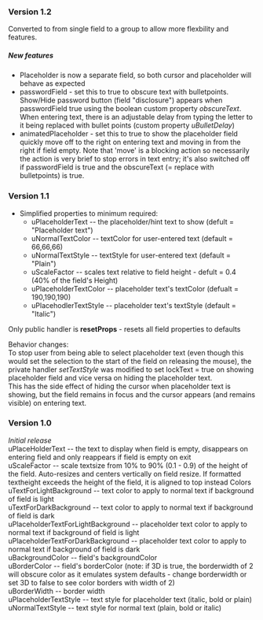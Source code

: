 ### Version 1.2
Converted to from single field to a group to allow more flexbility and features.<br>
##### New features
- Placeholder is now a separate field, so both cursor and placeholder will behave as expected 
- passwordField - set this to true to obscure text with bulletpoints. Show/Hide password button (field "disclosure") appears when passwordField true using the boolean custom property _obscureText_. When entering text, there is an adjustable delay from typing the letter to it being replaced with bullet points (custom property _uBulletDelay_)
- animatedPlaceholder - set this to true to show the placeholder field quickly move off to the right on entering text and moving in from the right if field empty. Note that 'move' is a blocking action so necessarily the action is very brief to stop errors in text entry; it's also switched off if passwordField is true and the obscureText (= replace with bulletpoints) is true.

### Version 1.1
- Simplified properties to minimum required:
  - uPlaceholderText -- the placeholder/hint text to show (defult = "Placeholder text")
  - uNormalTextColor -- textColor for user-entered text (default = 66,66,66)
  - uNormalTextStyle -- textStyle for user-entered text (default = "Plain")
  - uScaleFactor -- scales text relative to field height - defult = 0.4 (40% of the field's Height)
  - uPlaceholderTextColor -- placeholder text's textColor (defualt = 190,190,190)
  - uPlacehodlerTextStyle -- placeholder text's textStyle (default = "Italic")

Only public handler is **resetProps** - resets all field properties to defaults

Behavior changes:<br>
To stop user from being able to select placeholder text (even though this would set the selection to the start of the field on releasing the mouse), the private handler *setTextStyle* was modified to set lockText = true on showing placeholder field and vice versa on hiding the placeholder text.<br>
This has the side effect of hiding the cursor when placeholder text is showing, but the field remains in focus and the cursor appears (and remains visible) on entering text.


### Version 1.0
*Initial release<br>*
uPlaceHolderText -- the text to display when field is empty, disappears on entering field and only reappears if field is empty on exit<br>
uScaleFactor -- scale textsize from 10% to 90% (0.1 - 0.9) of the height of the field. Auto-resizes and centers vertically on field resize. If formatted textheight exceeds the height of the field, it is aligned to top instead
Colors<br>
uTextForLightBackground -- text color to apply to normal text if background of field is light<br>
uTextForDarkBackground -- text color to apply to normal text if background of field is dark<br>
uPlaceholderTextForLightBackground -- placeholder text color to apply to normal text if background of field is light<br>
uPlaceholderTextForDarkBackground -- placeholder text color to apply to normal text if background of field is dark<br>
uBackgroundColor -- field's backgroundColor<br>
uBorderColor -- field's borderColor (note: if 3D is true, the borderwidth of 2 will obscure color as it emulates system defaults - change borderwidth or set 3D to false to see color borders with width of 2)<br>
uBorderWidth -- border width<br>
uPlaceholderTextStyle -- text style for placeholder text (italic, bold or plain)<br>
uNormalTextStyle -- text style for normal text (plain, bold or italic)<br>
